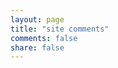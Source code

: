 ```yaml
---
layout: page
title: "site comments"
comments: false
share: false
---
```


<div class="remark42__last-comments" data-max="50"></div>

<script>
  var remark_config = {
    host: "https://remark42.unhexium.net",
    site_id: 'Unhexium',
    components: ['last-comments'],
    theme: unhexium_dark_mode ? 'dark' : 'light',
    locale: 'en',
    show_email_subscription: false
  };

function load_s_a_comments() {
  (function(c) {
    for(var i = 0; i < c.length; i++){
      var d = document, s = d.createElement('script');
      s.src = remark_config.host + '/web/' +c[i] +'.js';
      s.defer = true;
      (d.head || d.body).appendChild(s);
    }
  })(remark_config.components || ['embed']);
}
addLoadEvent(load_s_a_comments);
</script>

